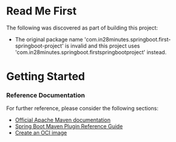 # Read Me First
The following was discovered as part of building this project:

* The original package name 'com.in28minutes.springboot.first-springboot-project' is invalid and this project uses 'com.in28minutes.springboot.firstspringbootproject' instead.

# Getting Started

### Reference Documentation
For further reference, please consider the following sections:

* [Official Apache Maven documentation](https://maven.apache.org/guides/index.html)
* [Spring Boot Maven Plugin Reference Guide](https://docs.spring.io/spring-boot/docs/2.4.3/maven-plugin/reference/html/)
* [Create an OCI image](https://docs.spring.io/spring-boot/docs/2.4.3/maven-plugin/reference/html/#build-image)


